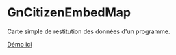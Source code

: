# GnCitizenEmbedMap
Carte simple de restitution des données d'un programme.

[Démo ici](https://lpoagirpourlabiodiversite.github.io/GnCitizenEmbedMap/ "Démo")
